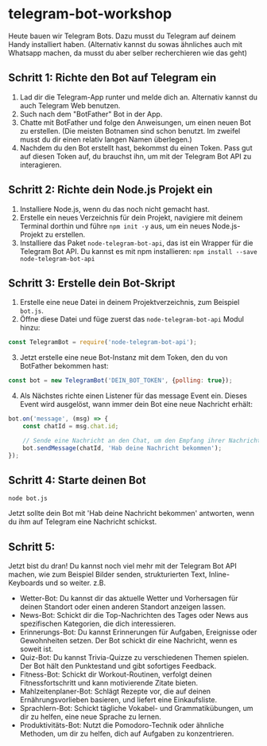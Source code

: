 # telegram-bot-workshop

Heute bauen wir Telegram Bots. Dazu musst du Telegram auf deinem Handy installiert haben. (Alternativ kannst du sowas ähnliches auch mit Whatsapp machen, da musst du aber selber recherchieren wie das geht)

## Schritt 1: Richte den Bot auf Telegram ein

1. Lad dir die Telegram-App runter und melde dich an. Alternativ kannst du auch Telegram Web benutzen. 
2. Such nach dem "BotFather" Bot in der App.
3. Chatte mit BotFather und folge den Anweisungen, um einen neuen Bot zu erstellen. (Die meisten Botnamen sind schon benutzt. Im zweifel musst du dir einen relativ langen Namen überlegen.)
4. Nachdem du den Bot erstellt hast, bekommst du einen Token. Pass gut auf diesen Token auf, du brauchst ihn, um mit der Telegram Bot API zu interagieren.

## Schritt 2: Richte dein Node.js Projekt ein

1. Installiere Node.js, wenn du das noch nicht gemacht hast.
2. Erstelle ein neues Verzeichnis für dein Projekt, navigiere mit deinem Terminal dorthin und führe `npm init -y` aus, um ein neues Node.js-Projekt zu erstellen.
3. Installiere das Paket `node-telegram-bot-api`, das ist ein Wrapper für die Telegram Bot API. Du kannst es mit npm installieren: `npm install --save node-telegram-bot-api`

## Schritt 3: Erstelle dein Bot-Skript

1. Erstelle eine neue Datei in deinem Projektverzeichnis, zum Beispiel `bot.js`.
2. Öffne diese Datei und füge zuerst das `node-telegram-bot-api` Modul hinzu:

```javascript
const TelegramBot = require('node-telegram-bot-api');
```

3. Jetzt erstelle eine neue Bot-Instanz mit dem Token, den du von BotFather bekommen hast:
```javascript
const bot = new TelegramBot('DEIN_BOT_TOKEN', {polling: true});
```
4. Als Nächstes richte einen Listener für das message Event ein. Dieses Event wird ausgelöst, wann immer dein Bot eine neue Nachricht erhält:

```javascript
bot.on('message', (msg) => {
    const chatId = msg.chat.id;

    // Sende eine Nachricht an den Chat, um den Empfang ihrer Nachricht zu bestätigen
    bot.sendMessage(chatId, 'Hab deine Nachricht bekommen');
});
```
## Schritt 4: Starte deinen Bot

```
node bot.js
```

Jetzt sollte dein Bot mit 'Hab deine Nachricht bekommen' antworten, wenn du ihm auf Telegram eine Nachricht schickst. 

## Schritt 5: 
Jetzt bist du dran! Du kannst noch viel mehr mit der Telegram Bot API machen, wie zum Beispiel Bilder senden, strukturierten Text, Inline-Keyboards und so weiter. z.B.

* Wetter-Bot: Du kannst dir das aktuelle Wetter und Vorhersagen für deinen Standort oder einen anderen Standort anzeigen lassen.
* News-Bot: Schickt dir die Top-Nachrichten des Tages oder News aus spezifischen Kategorien, die dich interessieren.
* Erinnerungs-Bot: Du kannst Erinnerungen für Aufgaben, Ereignisse oder Gewohnheiten setzen. Der Bot schickt dir eine Nachricht, wenn es soweit ist.
* Quiz-Bot: Du kannst Trivia-Quizze zu verschiedenen Themen spielen. Der Bot hält den Punktestand und gibt sofortiges Feedback.
* Fitness-Bot: Schickt dir Workout-Routinen, verfolgt deinen Fitnessfortschritt und kann motivierende Zitate bieten.
* Mahlzeitenplaner-Bot: Schlägt Rezepte vor, die auf deinen Ernährungsvorlieben basieren, und liefert eine Einkaufsliste.
* Sprachlern-Bot: Schickt tägliche Vokabel- und Grammatikübungen, um dir zu helfen, eine neue Sprache zu lernen.
* Produktivitäts-Bot: Nutzt die Pomodoro-Technik oder ähnliche Methoden, um dir zu helfen, dich auf Aufgaben zu konzentrieren.
